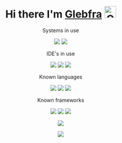 <h1 align="center">
    <a> Hi there I'm </a>
    <a href="https://github.com/Glebfra">Glebfra</a>
    <img src="https://github.com/blackcater/blackcater/raw/main/images/Hi.gif" height="32" alt="Click me">
</h1>

<div align="center">
<p>Systems in use</p>
    <img src="https://img.shields.io/badge/Ubuntu-E95420?style=for-the-badge&logo=ubuntu&logoColor=white">
    <img src="https://img.shields.io/badge/Windows%2011-%230079d5.svg?style=for-the-badge&logo=Windows%2011&logoColor=white">
    
<p>IDE's in use</p>
    <img src="https://img.shields.io/badge/phpstorm-143?style=for-the-badge&logo=phpstorm&logoColor=black&color=black&labelColor=darkorchid">
    <img src="https://img.shields.io/badge/pycharm-143?style=for-the-badge&logo=pycharm&logoColor=black&color=black&labelColor=green">
    <img src="https://img.shields.io/badge/Visual%20Studio-5C2D91.svg?style=for-the-badge&logo=visual-studio&logoColor=white">

<p>Known languages</p>
    <img src="https://img.shields.io/badge/python-3670A0?style=for-the-badge&logo=python&logoColor=ffdd54">
    <img src="https://img.shields.io/badge/php-%23777BB4.svg?style=for-the-badge&logo=php&logoColor=white">
    <img src="https://img.shields.io/badge/mysql-%2300f.svg?style=for-the-badge&logo=mysql&logoColor=white">

<p>Known frameworks</p>
    <img src="https://img.shields.io/badge/django-%23092E20.svg?style=for-the-badge&logo=django&logoColor=white">
    <img src="https://img.shields.io/badge/symfony-%23000000.svg?style=for-the-badge&logo=symfony&logoColor=white">
    <img src="https://img.shields.io/badge/jinja-black.svg?style=for-the-badge&logo=jinja&logoColor=white">

<p></p>
    <img src="https://github-profile-trophy.vercel.app/?username=Glebfra">

<p></p>
    <img src="https://github-readme-stats.vercel.app/api/top-langs/?username=Glebfra&layout=compact">

</div>
